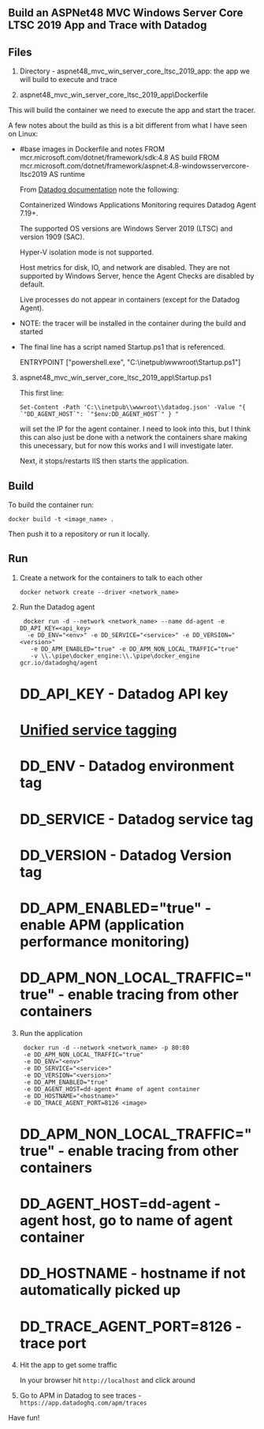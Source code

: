 Build an ASPNet48 MVC Windows Server Core LTSC 2019 App and Trace with Datadog
--

Files
--

1) Directory - aspnet48_mvc_win_server_core_ltsc_2019_app: the app we will build
to execute and trace

2) aspnet48_mvc_win_server_core_ltsc_2019_app\Dockerfile

This will build the container we need to execute the app and start the tracer.

A few notes about the build as this is a bit different from what I have seen on
Linux:

- #base images in Dockerfile and notes
  FROM mcr.microsoft.com/dotnet/framework/sdk:4.8 AS build
  FROM mcr.microsoft.com/dotnet/framework/aspnet:4.8-windowsservercore-ltsc2019 AS runtime

  From [Datadog documentation](https://docs.datadoghq.com/agent/troubleshooting/windows_containers/)
  note the following:

  Containerized Windows Applications Monitoring requires Datadog Agent 7.19+.

  The supported OS versions are Windows Server 2019 (LTSC) and version 1909 (SAC).

  Hyper-V isolation mode is not supported.

  Host metrics for disk, IO, and network are disabled. They are not supported by Windows Server, hence the Agent Checks are disabled by default.

  Live processes do not appear in containers (except for the Datadog Agent).

- NOTE: the tracer will be installed in the container during the build and started

- The final line has a script named Startup.ps1 that is referenced.

  ENTRYPOINT ["powershell.exe", "C:\\inetpub\\wwwroot\\Startup.ps1"]

3) aspnet48_mvc_win_server_core_ltsc_2019_app\Startup.ps1

   This first line:

   ```
   Set-Content -Path 'C:\\inetpub\\wwwroot\\datadog.json' -Value "{ `"DD_AGENT_HOST`": `"$env:DD_AGENT_HOST`" } "
   ```

   will set the IP for the agent container.  I need to look into this, but I think
   this can also just be done with a network the containers share making this
   unecessary, but for now this works and I will investigate later.

   Next, it stops/restarts IIS then starts the application.

Build
--

To build the container run:

```
docker build -t <image_name> .
```

Then push it to a repository or run it locally.

Run
--

1) Create a network for the containers to talk to each other

   ```
   docker network create --driver <network_name>
   ```

2) Run the Datadog agent

   ```
    docker run -d --network <network_name> --name dd-agent -e DD_API_KEY=<api_key>
     -e DD_ENV="<env>" -e DD_SERVICE="<service>" -e DD_VERSION="<version>"
      -e DD_APM_ENABLED="true" -e DD_APM_NON_LOCAL_TRAFFIC="true"
      -v \\.\pipe\docker_engine:\\.\pipe\docker_engine gcr.io/datadoghq/agent
   ```

   # DD_API_KEY - Datadog API key
   # [Unified service tagging](https://docs.datadoghq.com/getting_started/tagging/unified_service_tagging/?tab=kubernetes)
   # DD_ENV - Datadog environment tag
   # DD_SERVICE - Datadog service tag
   # DD_VERSION - Datadog Version tag
   # DD_APM_ENABLED="true" - enable APM (application performance monitoring)
   # DD_APM_NON_LOCAL_TRAFFIC="true" - enable tracing from other containers

3) Run the application

   ```
    docker run -d --network <network_name> -p 80:80
    -e DD_APM_NON_LOCAL_TRAFFIC="true"
    -e DD_ENV="<env>"
    -e DD_SERVICE="<service>"
    -e DD_VERSION="<version>"
    -e DD_APM_ENABLED="true"
    -e DD_AGENT_HOST=dd-agent #name of agent container
    -e DD_HOSTNAME="<hostname>"
    -e DD_TRACE_AGENT_PORT=8126 <image>
   ```
   # DD_APM_NON_LOCAL_TRAFFIC="true"  - enable tracing from other containers
   # DD_AGENT_HOST=dd-agent - agent host, go to name of agent container
   # DD_HOSTNAME - hostname if not automatically picked up
   # DD_TRACE_AGENT_PORT=8126 - trace port

4) Hit the app to get some traffic

   In your browser hit ```http://localhost``` and click around

5) Go to APM in Datadog to see traces - ```https://app.datadoghq.com/apm/traces```

Have fun!
